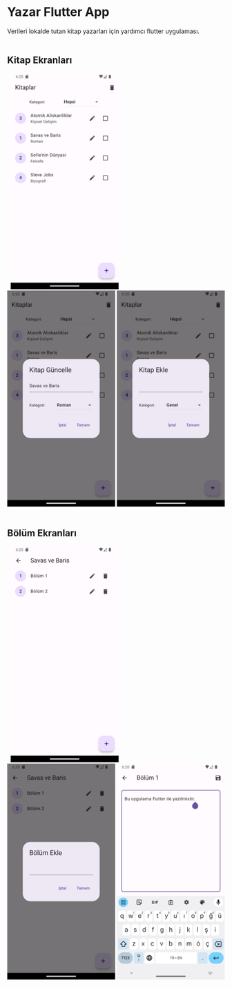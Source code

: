 # Yazar Flutter App
Verileri lokalde tutan kitap yazarları için yardımcı flutter uygulaması.
<br></br>

## Kitap Ekranları
&nbsp;
<img src="images/Screenshot_1.png" alt="Screenshot_1" width="250"/>
<img src="images/Screenshot_2.png" alt="Screenshot_2" width="250"/>
<img src="images/Screenshot_3.png" alt="Screenshot_3" width="250"/>
<br></br>

## Bölüm Ekranları
&nbsp;
<img src="images/Screenshot_4.png" alt="Screenshot_4" width="250"/>
<img src="images/Screenshot_5.png" alt="Screenshot_5" width="250"/>
<img src="images/Screenshot_6.png" alt="Screenshot_6" width="250"/>
